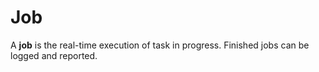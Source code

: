 # Job

A **job** is the real-time execution of task in progress. Finished jobs can be logged and reported.

